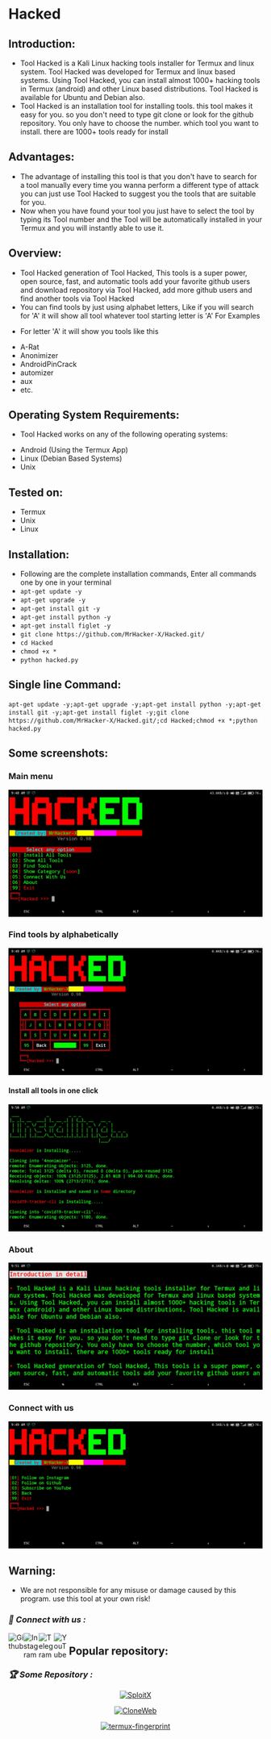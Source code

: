 # Hacked
## Introduction:
+ Tool Hacked is a Kali Linux hacking tools installer for Termux and linux system. Tool Hacked was developed for Termux and linux based systems. Using Tool Hacked, you can install almost 1000+ hacking tools in Termux (android) and other Linux based distributions. Tool Hacked is available for Ubuntu and Debian also.
+ Tool Hacked is an installation tool for installing tools. this tool makes it easy for you. so you don't need to type git clone or look for the github repository. You only have to choose the number. which tool you want to install. there are 1000+ tools ready for install

## Advantages:
+ The advantage of installing this tool is that you don't have to search for a tool manually every time you wanna perform a different type of attack you can just use Tool Hacked to suggest you the tools that are suitable for you.
+ Now when you have found your tool you just have to select the tool by typing its Tool number and the Tool will be automatically installed in your Termux and you will instantly able to use it.

## Overview:
+ Tool Hacked generation of Tool Hacked, This tools is a super power, open source, fast, and automatic tools add your favorite github users and download repository via Tool Hacked, add more github users and find another tools via Tool Hacked
+ You can find tools by just using alphabet letters, Like if you will search for 'A' it will show all tool whatever tool starting letter is 'A'
For Examples
* For letter 'A' it will show you tools like this
+ A-Rat
+ Anonimizer
+ AndroidPinCrack
+ automizer
+ aux
+ etc.

## Operating System Requirements:
+ Tool Hacked works on any of the following operating systems:
* Android (Using the Termux App)
* Linux (Debian Based Systems)
* Unix

## Tested on:
+ Termux
+ Unix
+ Linux

## Installation:
+ Following are the complete installation commands, Enter all commands one by one in your terminal
+ ```apt-get update -y```
+ ```apt-get upgrade -y```
+ ```apt-get install git -y```
+ ```apt-get install python -y```
+ ```apt-get install figlet -y```
+ ```git clone https://github.com/MrHacker-X/Hacked.git/```
+ ```cd Hacked```
+ ```chmod +x *```
+ ```python hacked.py```

## Single line Command:
```
apt-get update -y;apt-get upgrade -y;apt-get install python -y;apt-get install git -y;apt-get install figlet -y;git clone https://github.com/MrHacker-X/Hacked.git/;cd Hacked;chmod +x *;python hacked.py
```

## Some screenshots:
### Main menu
![photo](https://raw.githubusercontent.com/MrHacker-X/Hacked/main/.img/menu.jpg?token=AQW5VDIRK5TSH3BNP6BINN3AZV33M)
### Find tools by alphabetically
![photo](https://raw.githubusercontent.com/MrHacker-X/Hacked/main/.img/alphabet.jpg?token=AQW5VDL4BKINV6XNJBYCBE3AZV74Y)
#### Install all tools in one click
![photo](https://raw.githubusercontent.com/MrHacker-X/Hacked/main/.img/allinstall.jpg?token=AQW5VDML2RMYSPS67A3P7HLAZV766)
### About
![photo](https://raw.githubusercontent.com/MrHacker-X/Hacked/main/.img/about.jpg?token=AQW5VDKUX4DF54CJGVQIL5LAZWAAG)
### Connect with us
![photo](https://raw.githubusercontent.com/MrHacker-X/Hacked/main/.img/follow.jpg?token=AQW5VDLMXDK4OESFODJQSD3AZWAC2)

## Warning:
+ We are not responsible for any misuse or damage caused by this program. use this tool at your own risk!

<h3><b><i>📡 Connect with us :</i></b></h3>
<a href="https://github.com/MrHacker-X/"><img align="left" title="Github" alt="Github" width="30px" src="https://raw.githubusercontent.com/MrHacker-X/MrHacker-X/main/assets/github.png" /></a>
<a href="https://instagram.com/mrhacker.x/"><img align="left" title="Instagram" alt="Instagram" width="30px" src="https://raw.githubusercontent.com/MrHacker-X/MrHacker-X/main/assets/instagram.png" /></a>
<a href="https://t.me/mrhackersx/"><img align="left" title="Telegram" alt="Telegram" width="30px" src="https://raw.githubusercontent.com/MrHacker-X/MrHacker-X/main/assets/telegram.png" /></a>
<a href="https://youtube.com/c/Sololex/"><img align="left" title="YouTube" alt="YouTube" width="30px" src="https://raw.githubusercontent.com/MrHacker-X/MrHacker-X/main/assets/youtube.png" /></a>

#
## Popular repository:
<h3><b><i>🏆 Some Repository :</i></b></h3>

<p align="center"><a href="https://github.com/MrHacker-X/SploitX.git/"><img title="SploitX" src="https://github-readme-stats.vercel.app/api/pin/?username=MrHacker-X&repo=SploitX&theme=radical"></a>
<p align="center"><a href="https://github.com/MrHacker-X/CloneWeb.git/"><img title="CloneWeb" src="https://github-readme-stats.vercel.app/api/pin/?username=MrHacker-X&repo=CloneWeb&theme=radical"></a>
<p align="center"><a href="https://github.com/MrHacker-X/termux-fingerprint.git/"><img title="termux-fingerprint" src="https://github-readme-stats.vercel.app/api/pin/?username=MrHacker-X&repo=termux-fingerprint&theme=radical"></a>
